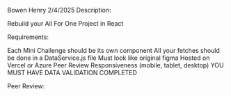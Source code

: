 Bowen Henry
2/4/2025
Description:

Rebuild your All For One Project in React



Requirements:

Each Mini Challenge should be its own component
All your fetches should be done in a DataService.js file
Must look like original figma
Hosted on Vercel or Azure
Peer Review
Responsiveness (mobile, tablet, desktop)
YOU MUST HAVE DATA VALIDATION COMPLETED

Peer Review: